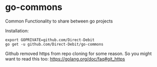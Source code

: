 # go-commons
Common Functionality to share between go projects 

Installation:
```
export GOPRIVATE=github.com/Direct-Debit
go get -u github.com/Direct-Debit/go-commons
```

Github removed https from repo cloning for some reason. So you might want to read this too: https://golang.org/doc/faq#git_https
